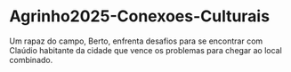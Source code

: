 # Agrinho2025-Conexoes-Culturais
Um rapaz do campo, Berto, enfrenta desafios para se encontrar com Claúdio habitante da cidade que vence os problemas para chegar ao local combinado.
